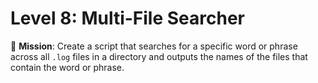 # Level 8: Multi-File Searcher

🎯 **Mission**: Create a script that searches for a specific word or phrase across all `.log` files in a directory and outputs the names of the files that contain the word or phrase.
